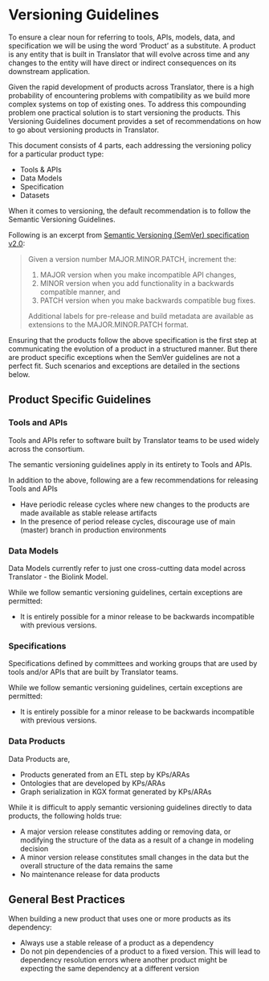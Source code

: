 # Versioning Guidelines

To ensure a clear noun for referring to tools, APIs, models, data, and specification we will be using
the word ‘Product’ as a substitute. A product is any entity that is built in Translator that will 
evolve across time and any changes to the entity will have direct or indirect consequences on its
downstream application.

Given the rapid development of products across Translator, there is a high probability of encountering 
problems with compatibility as we build more complex systems on top of existing ones. To address
this compounding problem one practical solution is to start versioning the products.
This Versioning Guidelines document provides a set of recommendations on how to go about versioning 
products in Translator.

This document consists of 4 parts, each addressing the versioning policy for a particular product type:
- Tools & APIs
- Data Models
- Specification
- Datasets

When it comes to versioning, the default recommendation is to follow the Semantic Versioning Guidelines. 

Following is an excerpt from [Semantic Versioning (SemVer) specification v2.0](https://semver.org/):

> Given a version number MAJOR.MINOR.PATCH, increment the:
> 	1. MAJOR version when you make incompatible API changes,
> 	2. MINOR version when you add functionality in a backwards compatible manner, and
> 	3. PATCH version when you make backwards compatible bug fixes.
> 
> Additional labels for pre-release and build metadata are available as extensions to the MAJOR.MINOR.PATCH format.


Ensuring that the products follow the above specification is the first step at communicating the evolution
of a product in a structured manner. But there are product specific exceptions when the SemVer guidelines
are not a perfect fit. Such scenarios and exceptions are detailed in the sections below.


## Product Specific Guidelines

### Tools and APIs

Tools and APIs refer to software built by Translator teams to be used widely across the consortium.

The semantic versioning guidelines apply in its entirety to Tools and APIs. 

In addition to the above, following are a few recommendations for releasing Tools and APIs
- Have periodic release cycles where new changes to the products are made available as stable release artifacts
- In the presence of period release cycles, discourage use of main (master) branch in production environments



### Data Models

Data Models currently refer to just one cross-cutting data model across Translator - the Biolink Model.

While we follow semantic versioning guidelines, certain exceptions are permitted:
- It is entirely possible for a minor release to be backwards incompatible with previous versions. 


### Specifications

Specifications defined by committees and working groups that are used by tools and/or APIs that are built by Translator teams.

While we follow semantic versioning guidelines, certain exceptions are permitted:
- It is entirely possible for a minor release to be backwards incompatible with previous versions. 


### Data Products

Data Products are,
- Products generated from an ETL step by KPs/ARAs
- Ontologies that are developed by KPs/ARAs
- Graph serialization in KGX format generated by KPs/ARAs


While it is difficult to apply semantic versioning guidelines directly to data products, the following holds true:
- A major version release constitutes adding or removing data, or modifying the structure of the data as a result of a change in modeling decision
- A minor version release constitutes small changes in the data but the overall structure of the data remains the same
- No maintenance release for data products


## General Best Practices

When building a new product that uses one or more products as its dependency:
- Always use a stable release of a product as a dependency
- Do not pin dependencies of a product to a fixed version. This will lead to dependency resolution errors where another product might be expecting the same dependency at a different version


